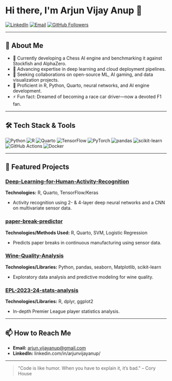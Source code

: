<!--
  📝 Profile README template for GitHub
  Replace placeholders with your own information.
-->

# Hi there, I'm **Arjun Vijay Anup** 👋

[![LinkedIn](https://img.shields.io/badge/LinkedIn-Profile-blue)](https://www.linkedin.com/in/arjunvijayanup/)  [![Email](https://img.shields.io/badge/Email-arjun.vijayanup%40gmail.com-red)](mailto:arjun.vijayanup@gmail.com)  [![GitHub Followers](https://img.shields.io/github/followers/arjunvijayanup?label=Follow&style=social)](https://github.com/arjunvijayanup)

---

## 🚀 About Me

- 🔭 Currently developing a Chess AI engine and benchmarking it against Stockfish and AlphaZero.
- 🌱 Advancing expertise in deep learning and cloud deployment pipelines.
- 👯 Seeking collaborations on open-source ML, AI gaming, and data visualization projects.
- 💬 Proficient in R, Python, Quarto, neural networks, and AI engine development.
- ⚡ Fun fact: Dreamed of becoming a race car driver—now a devoted F1 fan.

---

## 🛠️ Tech Stack & Tools
<p>
  <img src="https://img.shields.io/badge/Python-3776AB?logo=python&logoColor=white&style=flat-square" alt="Python" />
  <img src="https://img.shields.io/badge/R-276DC3?logo=r&logoColor=white&style=flat-square" alt="R" />
  <img src="https://img.shields.io/badge/Quarto-137EFF?logo=quarto&logoColor=white&style=flat-square" alt="Quarto" />
  <img src="https://img.shields.io/badge/TensorFlow-FF6F00?logo=tensorflow&logoColor=white&style=flat-square" alt="TensorFlow" />
  <img src="https://img.shields.io/badge/PyTorch-EE4C2C?logo=pytorch&logoColor=white&style=flat-square" alt="PyTorch" />
  <img src="https://img.shields.io/badge/pandas-150458?logo=pandas&logoColor=white&style=flat-square" alt="pandas" />
  <img src="https://img.shields.io/badge/scikit--learn-F7931E?logo=scikit-learn&logoColor=white&style=flat-square" alt="scikit-learn" />
  <img src="https://img.shields.io/badge/GitHub_Actions-2088FF?logo=github&logoColor=white&style=flat-square" alt="GitHub Actions" />
  <img src="https://img.shields.io/badge/Docker-2496ED?logo=docker&logoColor=white&style=flat-square" alt="Docker" />
</p>

---

<!--## 📈 GitHub Statistics

<p align="center">
  <img src="https://github-readme-stats.vercel.app/api?username=arjunvijayanup&show_icons=true&theme=radical" alt="Your GitHub Stats" />
</p>

--->

## 📂 Featured Projects

<!-- Use GitHub’s pinning feature to pin these in your profile -->

### [Deep-Learning-for-Human-Activity-Recognition ](https://github.com/arjunvijayanup/Deep-Learning-for-Human-Activity-Recognition)
**Technologies:** R, Quarto, TensorFlow/Keras
- Activity recognition using 2- & 4-layer deep neural networks and a CNN on multivariate sensor data.

### [paper-break-predictor](https://github.com/arjunvijayanup/paper-break-predictor)
**Technologies/Methods Used:** R, Quarto, SVM, Logistic Regression
- Predicts paper breaks in continuous manufacturing using sensor data.

### [Wine-Quality-Analysis](https://github.com/arjunvijayanup/Wine-Quality-Analysis)
**Technologies/Libraries:** Python, pandas, seaborn, Matplotlib, scikit-learn 
- Exploratory data analysis and predictive modeling for wine quality.

### [EPL-2023-24-stats-analysis ](https://github.com/arjunvijayanup/EPL-2023-24-stats-analysis)
**Technologies/Libraries:** R, dplyr, ggplot2
- In-depth Premier League player statistics analysis.

---

## 📫 How to Reach Me

- **Email:** arjun.vijayanup@gmail.com
- **LinkedIn:** linkedin.com/in/arjunvijayanup/

---

> "Code is like humor. When you have to explain it, it’s bad." – Cory House

